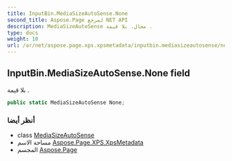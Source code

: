 ```yaml
---
title: InputBin.MediaSizeAutoSense.None
second_title: Aspose.Page لمرجع NET API
description: MediaSizeAutoSense مجال. بلا قيمة .
type: docs
weight: 10
url: /ar/net/aspose.page.xps.xpsmetadata/inputbin.mediasizeautosense/none/
---
```

## InputBin.MediaSizeAutoSense.None field

بلا قيمة .

```csharp
public static MediaSizeAutoSense None;
```

### أنظر أيضا

* class [MediaSizeAutoSense](../)
* مساحة الاسم [Aspose.Page.XPS.XpsMetadata](../../inputbin.mediasizeautosense/)
* المجسم [Aspose.Page](../../../)


